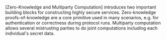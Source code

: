 [Zero-Knowledge and Multiparty Computation] introduces two important building 
blocks for constructing highly secure services. Zero-knowledge 
proofs-of-knowledge are a core primitive used in many scenarios, e.g. for 
authentication or correctness during protocol runs. Multiparty computation 
allows several mistrusting parties to do joint computations including each 
individual's secret data.
